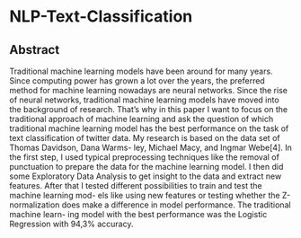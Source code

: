 # NLP-Text-Classification

## Abstract
Traditional machine learning models have been around for
many years. Since computing power has grown a lot over the years, the
preferred method for machine learning nowadays are neural networks.
Since the rise of neural networks, traditional machine learning models
have moved into the background of research. That’s why in this paper
I want to focus on the traditional approach of machine learning and
ask the question of which traditional machine learning model has the
best performance on the task of text classification of twitter data. My
research is based on the data set of Thomas Davidson, Dana Warms-
ley, Michael Macy, and Ingmar Webe[4]. In the first step, I used typical
preprocessing techniques like the removal of punctuation to prepare the
data for the machine learning model. I then did some Exploratory Data
Analysis to get insight to the data and extract new features. After that I
tested different possibilities to train and test the machine learning mod-
els like using new features or testing whether the Z-normalization does
make a difference in model performance. The traditional machine learn-
ing model with the best performance was the Logistic Regression with
94,3% accuracy.

